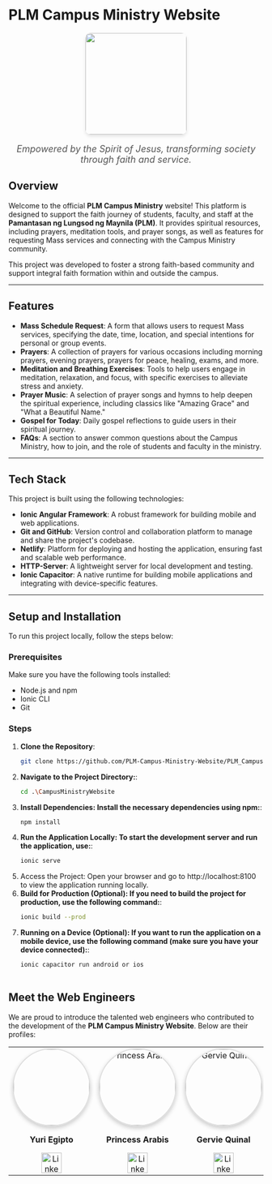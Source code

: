 # PLM Campus Ministry Website

<p align="center">
  <img src="https://plm-moc.netlify.app/assets/cmlogo.png" width="200" style="border-radius: 10px; box-shadow: 0px 4px 6px rgba(0, 0, 0, 0.1);" />
</p>  
<p align="center" style="font-size: 18px; font-style: italic; color: #555;">
  Empowered by the Spirit of Jesus, transforming society through faith and service.
</p>

## Overview

Welcome to the official **PLM Campus Ministry** website! This platform is designed to support the faith journey of students, faculty, and staff at the **Pamantasan ng Lungsod ng Maynila (PLM)**. It provides spiritual resources, including prayers, meditation tools, and prayer songs, as well as features for requesting Mass services and connecting with the Campus Ministry community.

This project was developed to foster a strong faith-based community and support integral faith formation within and outside the campus.

---

## Features

- **Mass Schedule Request**: A form that allows users to request Mass services, specifying the date, time, location, and special intentions for personal or group events.
- **Prayers**: A collection of prayers for various occasions including morning prayers, evening prayers, prayers for peace, healing, exams, and more.
- **Meditation and Breathing Exercises**: Tools to help users engage in meditation, relaxation, and focus, with specific exercises to alleviate stress and anxiety.
- **Prayer Music**: A selection of prayer songs and hymns to help deepen the spiritual experience, including classics like "Amazing Grace" and "What a Beautiful Name."
- **Gospel for Today**: Daily gospel reflections to guide users in their spiritual journey.
- **FAQs**: A section to answer common questions about the Campus Ministry, how to join, and the role of students and faculty in the ministry.

---

## Tech Stack

This project is built using the following technologies:

- **Ionic Angular Framework**: A robust framework for building mobile and web applications.
- **Git and GitHub**: Version control and collaboration platform to manage and share the project's codebase.
- **Netlify**: Platform for deploying and hosting the application, ensuring fast and scalable web performance.
- **HTTP-Server**: A lightweight server for local development and testing.
- **Ionic Capacitor**: A native runtime for building mobile applications and integrating with device-specific features.

---

## Setup and Installation

To run this project locally, follow the steps below:

### Prerequisites

Make sure you have the following tools installed:
- Node.js and npm
- Ionic CLI
- Git
  
### Steps

1. **Clone the Repository**:
   ```bash
   git clone https://github.com/PLM-Campus-Ministry-Website/PLM_CampusMinistry.git

2. **Navigate to the Project Directory:**:
   ```bash
   cd .\CampusMinistryWebsite
3. **Install Dependencies: Install the necessary dependencies using npm:**:
   ```bash
   npm install
4. **Run the Application Locally: To start the development server and run the application, use:**:
   ```bash
   ionic serve
5. Access the Project: Open your browser and go to http://localhost:8100 to view the application running locally.
6. **Build for Production (Optional): If you need to build the project for production, use the following command:**:
   ```bash
   ionic build --prod
7. **Running on a Device (Optional): If you want to run the application on a mobile device, use the following command (make sure you have your device connected):**:
   ```bash
   ionic capacitor run android or ios
  

## Meet the Web Engineers

We are proud to introduce the talented web engineers who contributed to the development of the **PLM Campus Ministry Website**. Below are their profiles:

<div align="center">
  <table>
    <tr>
      <td align="center">
        <img src="https://media.licdn.com/dms/image/v2/D5603AQEupdfRV0k6uw/profile-displayphoto-shrink_800_800/profile-displayphoto-shrink_800_800/0/1718889703571?e=1738800000&v=beta&t=Wv7pRl-IYXasSVHfCTul5zwjCeNvIA82RmJB96qcwNs" width="150" style="border-radius: 50%; border: 2px solid #ddd; box-shadow: 0 4px 8px rgba(0, 0, 0, 0.2);" />
        <p><b>Yuri Egipto</b></p>
        <a href="https://www.linkedin.com/in/yuriegipto/" target="_blank">
          <img src="https://cdn1.iconfinder.com/data/icons/logotypes/32/circle-linkedin-512.png" alt="LinkedIn Icon" width="40" />
        </a>
      </td>
      <td align="center">
        <img src="https://media.licdn.com/dms/image/v2/D4D03AQGfsEvPm2F2sA/profile-displayphoto-shrink_800_800/profile-displayphoto-shrink_800_800/0/1718517101443?e=1738800000&v=beta&t=RK4_J3vGXx2cjifFJWHhtp4pjhky25NOIG6bTFfQk_w" alt="Princess Arabis" width="150" style="border-radius: 50%; border: 2px solid #ddd; box-shadow: 0 4px 8px rgba(0, 0, 0, 0.2);" />
        <p><b>Princess Arabis</b></p>
        <a href="https://www.linkedin.com/in/princess-joeby-arabis-8bb510238/" target="_blank">
           <img src="https://cdn1.iconfinder.com/data/icons/logotypes/32/circle-linkedin-512.png" alt="LinkedIn Icon" width="40" />
        </a>
      </td>
      <td align="center">
        <img src="https://media.licdn.com/dms/image/v2/D5603AQHPKAOEqu5g6g/profile-displayphoto-shrink_800_800/profile-displayphoto-shrink_800_800/0/1728795528854?e=1738800000&v=beta&t=nyUaYLEdMG-2WzZGnlc8huZ4EYDQqbI7Nz2tu-v3Hgc" alt="Gervie Quinal" width="150" style="border-radius: 50%; border: 2px solid #ddd; box-shadow: 0 4px 8px rgba(0, 0, 0, 0.2);" />
        <p><b>Gervie Quinal</b></p>
        <a href="https://www.linkedin.com/in/gervie-anne-qui%C3%B1al-bb7a62328/" target="_blank">
          <img src="https://cdn1.iconfinder.com/data/icons/logotypes/32/circle-linkedin-512.png" alt="LinkedIn Icon" width="40" />
        </a>
      </td>
      <td align="center">
        <img src="https://plm-moc.netlify.app/assets/cmlogo.png" alt="Rachel Atienza" width="150" style="border-radius: 50%; border: 2px solid #ddd; box-shadow: 0 4px 8px rgba(0, 0, 0, 0.2);" />
        <p><b>Rachel Atienza</b></p>
        <a href="https://www.linkedin.com/in/rachel-atienza-90b9a5212/" target="_blank">
           <img src="blob:https://www.messenger.com/9fa3bd6c-b308-4afc-9809-a6d39cdab313" alt="LinkedIn Icon" width="40" />
        </a>
      </td>
    </tr>
  </table>
</div>
